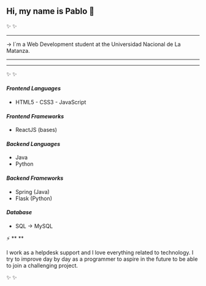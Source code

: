 ## Hi, my name is Pablo 👋
✨   ✨ 

****

-> I´m a Web Development student at the Universidad Nacional de La Matanza.
****
****

✨   ✨ 

#### *Frontend Languages*

- HTML5 - CSS3 - JavaScript

#### *Frontend Frameworks*

- ReactJS (bases)
  
#### *Backend Languages*

- Java
- Python

#### *Backend Frameworks*

- Spring (Java)
- Flask (Python)

#### *Database*

- SQL -> MySQL

⚡ ** **

I work as a helpdesk support and I love everything related to technology. I try to improve day by day as a programmer to aspire in the future to be able to join a challenging project.

✨   ✨ 

